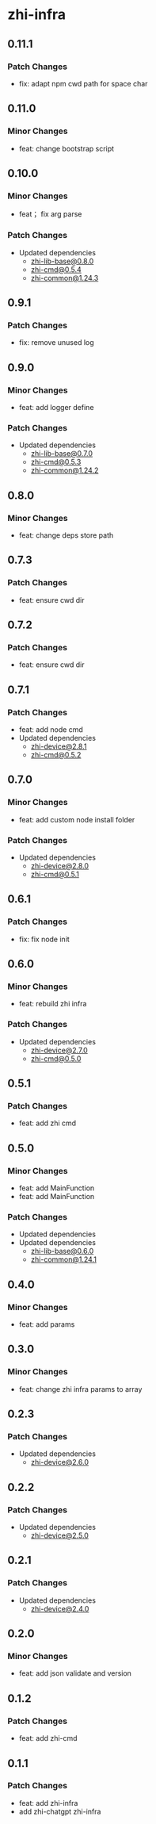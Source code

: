 # zhi-infra

## 0.11.1

### Patch Changes

- fix: adapt npm cwd path for space char

## 0.11.0

### Minor Changes

- feat: change bootstrap script

## 0.10.0

### Minor Changes

- feat； fix arg parse

### Patch Changes

- Updated dependencies
  - zhi-lib-base@0.8.0
  - zhi-cmd@0.5.4
  - zhi-common@1.24.3

## 0.9.1

### Patch Changes

- fix: remove unused log

## 0.9.0

### Minor Changes

- feat: add logger define

### Patch Changes

- Updated dependencies
  - zhi-lib-base@0.7.0
  - zhi-cmd@0.5.3
  - zhi-common@1.24.2

## 0.8.0

### Minor Changes

- feat: change deps store path

## 0.7.3

### Patch Changes

- feat: ensure cwd dir

## 0.7.2

### Patch Changes

- feat: ensure cwd dir

## 0.7.1

### Patch Changes

- feat: add node cmd
- Updated dependencies
  - zhi-device@2.8.1
  - zhi-cmd@0.5.2

## 0.7.0

### Minor Changes

- feat: add custom node install folder

### Patch Changes

- Updated dependencies
  - zhi-device@2.8.0
  - zhi-cmd@0.5.1

## 0.6.1

### Patch Changes

- fix: fix node init

## 0.6.0

### Minor Changes

- feat: rebuild zhi infra

### Patch Changes

- Updated dependencies
  - zhi-device@2.7.0
  - zhi-cmd@0.5.0

## 0.5.1

### Patch Changes

- feat: add zhi cmd

## 0.5.0

### Minor Changes

- feat: add MainFunction
- feat: add MainFunction

### Patch Changes

- Updated dependencies
- Updated dependencies
  - zhi-lib-base@0.6.0
  - zhi-common@1.24.1

## 0.4.0

### Minor Changes

- feat: add params

## 0.3.0

### Minor Changes

- feat: change zhi infra params to array

## 0.2.3

### Patch Changes

- Updated dependencies
  - zhi-device@2.6.0

## 0.2.2

### Patch Changes

- Updated dependencies
  - zhi-device@2.5.0

## 0.2.1

### Patch Changes

- Updated dependencies
  - zhi-device@2.4.0

## 0.2.0

### Minor Changes

- feat: add json validate and version

## 0.1.2

### Patch Changes

- feat: add zhi-cmd

## 0.1.1

### Patch Changes

- feat: add zhi-infra
- add zhi-chatgpt zhi-infra
